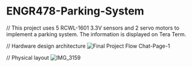 # ENGR478-Parking-System
// This project uses 5 RCWL-1601 3.3V sensors and 2 servo motors to implement a parking system. The information is displayed on Tera Term.

// Hardware design architecture
![Final Project Flow Chat-Page-1](https://user-images.githubusercontent.com/61036678/82163824-331d5a00-9862-11ea-8675-296ee31a7608.jpg)

// Physical layout
![IMG_3159](https://user-images.githubusercontent.com/61036678/82163584-06b50e00-9861-11ea-9eb5-e8980a33a1c2.jpg)
